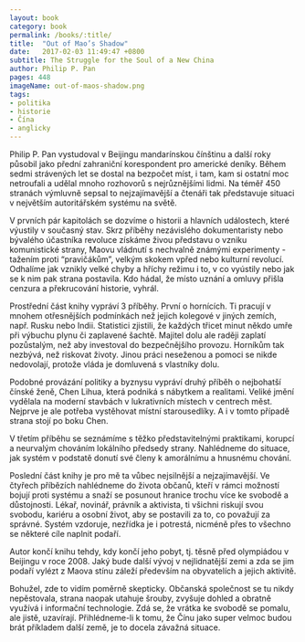 ```yaml
---
layout: book
category: book
permalink: /books/:title/
title:  "Out of Mao’s Shadow"
date:   2017-02-03 11:49:47 +0800
subtitle: The Struggle for the Soul of a New China
author: Philip P. Pan
pages: 448
imageName: out-of-maos-shadow.png
tags:
- politika
- historie
- Čína
- anglicky
---
```

Philip P. Pan vystudoval v Beijingu mandarínskou čínštinu a další roky působil jako přední zahraniční korespondent pro americké deníky. Během sedmi strávených let se dostal na bezpočet míst, i tam, kam si ostatní moc netroufali a udělal mnoho rozhovorů s nejrůznějšími lidmi. Na téměř 450 stranách výmluvně sepsal to nejzajímavější a čtenáři tak představuje situaci v největším autoritářském systému na světě.

V prvních pár kapitolách se dozvíme o historii a hlavních událostech, které výustily v současný stav. Skrz příběhy nezávislého dokumentaristy nebo bývalého účastníka revoluce získáme živou představu o vzniku komunistické strany, Maovu vládnutí s nechvalně známými experimenty - tažením proti “pravičákům”, velkým skokem vpřed nebo kulturní revolucí. Odhalíme jak vznikly velké chyby a hříchy režimu i to, v co vyústily nebo jak se k nim pak strana postavila. Kdo hádal, že místo uznání a omluvy přišla cenzura a překrucování historie, vyhrál.

Prostřední část knihy vypráví 3 příběhy. První o hornících. Ti pracují v mnohem otřesnějších podmínkách než jejich kolegové v jiných zemích, např. Rusku nebo Indii. Statistici zjistili, že každých třicet minut někdo umře při výbuchu plynu či zaplavené šachtě. Majitel dolu ale raději zaplatí pozůstalým, než aby investoval do bezpečnějšího provozu. Horníkům tak nezbývá, než riskovat životy. Jinou práci neseženou a pomoci se nikde nedovolají, protože vláda je domluvená s vlastníky dolu.

Podobné provázání politiky a byznysu vypráví druhý příběh o nejbohatší čínské ženě, Chen Lihua, která podniká s nábytkem a realitami. Veliké jmění vydělala na moderní stavbách v lukrativních místech v centrech měst. Nejprve je ale potřeba vystěhovat místní starousedlíky. A i v tomto případě strana stojí po boku Chen.

V třetím příběhu se seznámíme s těžko představitelnými praktikami, korupcí a neurvalým chováním lokálního předsedy strany. Nahlédneme do situace, jak systém v podstatě donutí své členy k amorálnímu a hnusnému chování.

Poslední část knihy je pro mě ta vůbec nejsilnější a nejzajímavější. Ve čtyřech příbězích nahlédneme do života občanů, kteří v rámci možností bojují proti systému a snaží se posunout hranice trochu více ke svobodě a důstojnosti. Lékař, novinář, právník a aktivista, ti všichni riskují svou svobodu, kariéru a osobní život, aby se postavili za to, co považují za správné. Systém vzdoruje, nezřídka je i potrestá, nicméně přes to všechno se některé cíle naplnit podaří.

Autor končí knihu tehdy, kdy končí jeho pobyt, tj. těsně před olympiádou v Beijingu v roce 2008. Jaký bude další vývoj v nejlidnatější zemi a zda se jim podaří vylézt z Maova stínu záleží především na obyvatelích a jejich aktivitě.

Bohužel, zde to vidím poměrně skepticky. Občanská společnost se tu nikdy nepěstovala, strana naopak utahuje šrouby, zvyšuje dohled a obratně využívá i informační technologie. Zdá se, že vrátka ke svobodě se pomalu, ale jistě, uzavírají. Přihlédneme-li k tomu, že Čínu jako super velmoc budou brát příkladem další země, je to docela závažná situace.
